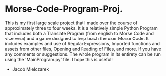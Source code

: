 # Morse-Code-Program-Proj.

This is my first large scale project that I made over the course of approximately three to four weeks. It is a relatively simple Python Program that includes both a Translate 
Program (from english to Morse Code and vice vera) and a game designed to help teach the user Morse Code. It includes examples and use of Regular Expressions, Imported functions
and assets from other files, Opening and Reading of Files, and more. If you have any comments or suggestions. The whole program in its entirety can be run using the 
'MainProgram.py' file. I hope this is useful!

- Jacob Mielczarek

